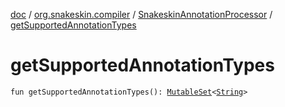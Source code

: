 [doc](../../index.md) / [org.snakeskin.compiler](../index.md) / [SnakeskinAnnotationProcessor](index.md) / [getSupportedAnnotationTypes](./get-supported-annotation-types.md)

# getSupportedAnnotationTypes

`fun getSupportedAnnotationTypes(): `[`MutableSet`](https://kotlinlang.org/api/latest/jvm/stdlib/kotlin.collections/-mutable-set/index.html)`<`[`String`](https://kotlinlang.org/api/latest/jvm/stdlib/kotlin/-string/index.html)`>`